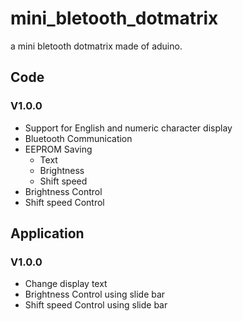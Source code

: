 # mini_bletooth_dotmatrix
a mini bletooth dotmatrix made of aduino.

## Code
### V1.0.0
- Support for English and numeric character display
- Bluetooth Communication
- EEPROM Saving
	- Text
	- Brightness 
	- Shift speed 
- Brightness Control 
- Shift speed Control 

## Application
### V1.0.0
- Change display text
- Brightness Control using slide bar
- Shift speed Control using slide bar

